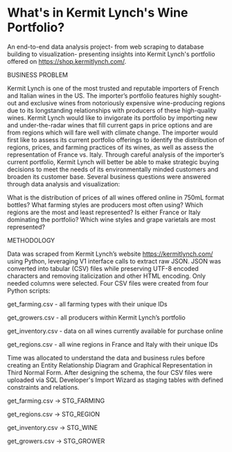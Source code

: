 # What's in Kermit Lynch's Wine Portfolio?
An end-to-end data analysis project- from web scraping to database building to visualization- presenting insights into Kermit Lynch's portfolio offered on https://shop.kermitlynch.com/. 

BUSINESS PROBLEM

Kermit Lynch is one of the most trusted and reputable importers of French and Italian wines in the US. The importer’s portfolio features highly sought-out and exclusive wines from notoriously expensive wine-producing regions due to its longstanding relationships with producers of these high-quality wines. Kermit Lynch would like to invigorate its portfolio by importing new and under-the-radar wines that fill current gaps in price options and are from regions which will fare well with climate change. The importer would first like to assess its current portfolio offerings to identify the distribution of regions, prices, and farming practices of its wines, as well as assess the representation of France vs. Italy. Through careful analysis of the importer’s current portfolio, Kermit Lynch will better be able to make strategic buying decisions to meet the needs of its environmentally minded customers and broaden its customer base. Several business questions were answered through data analysis and visualization:  

What is the distribution of prices of all wines offered online in 750mL format bottles?
What farming styles are producers most often using? 
Which regions are the most and least represented?
Is either France or Italy dominating the portfolio?
Which wine styles and grape varietals are most represented?

METHODOLOGY

Data was scraped from Kermit Lynch’s website https://kermitlynch.com/ using Python, leveraging V1 interface calls to extract raw JSON. JSON was converted into tabular (CSV) files while preserving UTF-8 encoded characters and removing italicization and other HTML encoding. Only needed columns were selected. Four CSV files were created from four Python scripts:  
 
get_farming.csv - all farming types with their unique IDs 

get_growers.csv - all producers within Kermit Lynch’s portfolio 

get_inventory.csv - data on all wines currently available for purchase online

get_regions.csv - all wine regions in France and Italy with their unique IDs

Time was allocated to understand the data and business rules before creating an Entity Relationship Diagram and Graphical Representation in Third Normal Form. After designing the schema, the four CSV files were uploaded via SQL Developer's Import Wizard as staging tables with defined constraints and relations.

get_farming.csv → STG_FARMING 

get_regions.csv → STG_REGION 

get_inventory.csv → STG_WINE 

get_growers.csv → STG_GROWER


